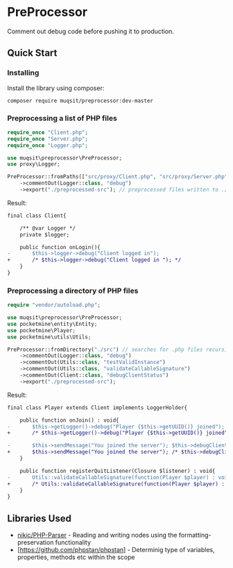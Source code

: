 # PreProcessor
Comment out debug code before pushing it to production.

## Quick Start

### Installing
Install the library using composer:
```
composer require muqsit/preprocessor:dev-master
```

### Preprocessing a list of PHP files
```php
require_once "Client.php";
require_once "Server.php";
require_once "Logger.php";

use muqsit\preprocessor\PreProcessor;
use proxy\Logger;

PreProcessor::fromPaths(["src/proxy/Client.php", "src/proxy/Server.php", "src/proxy/Logger.php"]) // files to preprocess
	->commentOut(Logger::class, "debug")
	->export("./preprocessed-src"); // preprocessed files written to ./preprocessed-src folder
```
Result:
```diff
final class Client{

	/** @var Logger */
	private $logger;

	public function onLogin(){
-		$this->logger->debug("Client logged in");
+		/* $this->logger->debug("Client logged in "); */
	}
}
```

### Preprocessing a directory of PHP files
```php
require "vendor/autoload.php";

use muqsit\preprocessor\PreProcessor;
use pocketmine\entity\Entity;
use pocketmine\Player;
use pocketmine\utils\Utils;

PreProcessor::fromDirectory("./src") // searches for .php files recursively
	->commentOut(Logger::class, "debug")
	->commentOut(Utils::class, "testValidInstance")
	->commentOut(Utils::class, "validateCallableSignature")
	->commentOut(Client::class, "debugClientStatus")
	->export("./preprocessed-src");
```
Result:
```diff
final class Player extends Client implements LoggerHolder{

	public function onJoin() : void{
-		$this->getLogger()->debug("Player {$this->getUUID()} joined");
+		/* $this->getLogger()->debug("Player {$this->getUUID()} joined"); */

-		$this->sendMessage("You joined the server"); $this->debugClientStatus();
+		$this->sendMessage("You joined the server"); /* $this->debugClientStatus(); */
	}

	public function registerQuitListener(Closure $listener) : void{
-		Utils::validateCallableSignature(function(Player $player) : void{}, $listener);
+		/* Utils::validateCallableSignature(function(Player $player) : void{}, $listener); */
	}
}
```

## Libraries Used
- [nikic/PHP-Parser](https://github.com/nikic/PHP-Parser/) - Reading and writing nodes using the formatting-preservation functionality
- [https://github.com/phpstan/phpstan] - Determinig type of variables, properties, methods etc within the scope
